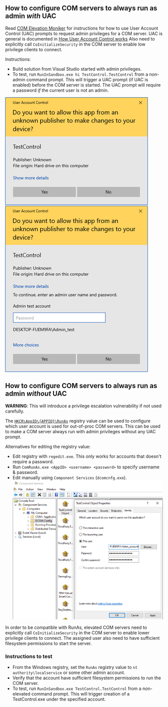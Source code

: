 ## How to configure COM servers to always run as admin _with_ UAC

Read [COM Elevation Moniker](https://docs.microsoft.com/en-us/windows/win32/com/the-com-elevation-moniker) for instructions for how to use User Account Control (UAC) prompts to request admin privileges for a COM server. UAC is general is documented in [How User Account Control works](https://docs.microsoft.com/en-us/windows/security/identity-protection/user-account-control/how-user-account-control-works) Also need to explicitly call `CoInitializeSecurity` in the COM server to enable low privilege clients to connect.


Instructions:
* Build solution from Visual Studio started with admin privileges.
* To test, run `RunInSandbox.exe hi TestControl.TestControl` from a non-admin command prompt. This will trigger a UAC prompt (if UAC is enabled) before the COM server is started. The UAC prompt will require a password _if_ the current user is not an admin.

![UAC_prompt](UAC_prompt.png) ![UAC_prompt_pw](UAC_prompt_pw.png)  


## How to configure COM servers to always run as admin _without_ UAC

**WARNING**: This will introduce a privilege escalation vulnerability if not used carefully.

The [`HKCR\AppID\{APPID}\RunAs`](https://learn.microsoft.com/en-us/windows/win32/com/runas) registry value can be used to configure which user account is used for out-of-proc COM servers. This can be used to make a COM server always run with admin privileges without any UAC prompt.

Alternatives for editing the registry value:
* Edit registry with `regedit.exe`. This only works for accounts that doesn't require a password.
* Run `ComRunAs.exe <AppID> <username> <password>` to specify username & password.
* Edit manually using `Component Services` (`dcomcnfg.exe`).
![DCOM_RunAs](DCOM_RunAs.png)  

In order to be compatible with RunAs, elevated COM servers need to explicitly call `CoInitializeSecurity` in the COM server to enable lower privilege clients to connect. The assigned user also need to have sufficient filesystem permissions to start the server.


### Instructions to test
* From the Windows registry, set the `RunAs` registry value to `nt authority\localservice` or some other admin account.
* Verify that the account have sufficient filesystem permissions to run the COM server.
* To test, run `RunInSandbox.exe TestControl.TestControl` from a non-elevated command prompt. This will trigger creation of a TestControl.exe under the specified account.
